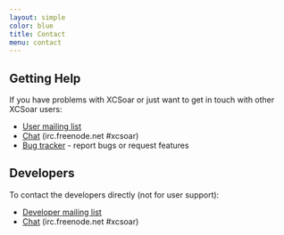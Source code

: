 ```yaml
---
layout: simple
color: blue
title: Contact
menu: contact
---
```


## Getting Help

If you have problems with XCSoar or just want to get in touch with
other XCSoar users:

- [User mailing list](https://lists.sourceforge.net/lists/listinfo/xcsoar-user)
- [Chat](irc.html) (irc.freenode.net #xcsoar)
- [Bug tracker]({{site.trac_server_url}}/newticket) - report bugs or
  request features

## Developers

To contact the developers directly (not for user support):

- [Developer mailing list](https://lists.sourceforge.net/lists/listinfo/xcsoar-devel)
- [Chat](irc.html) (irc.freenode.net #xcsoar)
